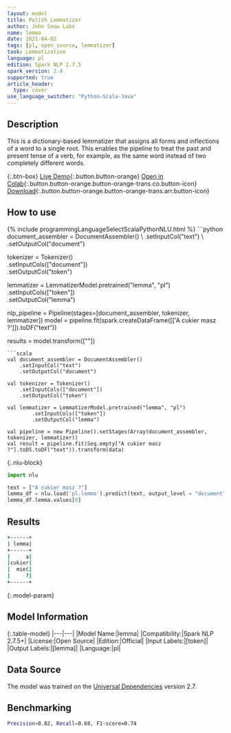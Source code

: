 ```yaml
---
layout: model
title: Polish Lemmatizer
author: John Snow Labs
name: lemma
date: 2021-04-02
tags: [pl, open_source, lemmatizer]
task: Lemmatization
language: pl
edition: Spark NLP 2.7.5
spark_version: 2.4
supported: true
article_header:
  type: cover
use_language_switcher: "Python-Scala-Java"
---
```


## Description

This is a dictionary-based lemmatizer that assigns all forms and inflections of a word to a single root. This enables the pipeline to treat the past and present tense of a verb, for example, as the same word instead of two completely different words.

{:.btn-box}
[Live Demo](https://demo.johnsnowlabs.com/public/TEXT_PREPROCESSING/){:.button.button-orange}
[Open in Colab](https://colab.research.google.com/github/JohnSnowLabs/spark-nlp-workshop/blob/master/tutorials/streamlit_notebooks/TEXT_PREPROCESSING.ipynb){:.button.button-orange.button-orange-trans.co.button-icon}
[Download](https://s3.amazonaws.com/auxdata.johnsnowlabs.com/public/models/lemma_pl_2.7.5_2.4_1617386730661.zip){:.button.button-orange.button-orange-trans.arr.button-icon}

## How to use



<div class="tabs-box" markdown="1">
{% include programmingLanguageSelectScalaPythonNLU.html %}
```python
document_assembler = DocumentAssembler() \
    .setInputCol("text") \
    .setOutputCol("document")

tokenizer = Tokenizer()\
    .setInputCols(["document"]) \
    .setOutputCol("token")

lemmatizer = LemmatizerModel.pretrained("lemma", "pl") \
        .setInputCols(["token"]) \
        .setOutputCol("lemma")

nlp_pipeline = Pipeline(stages=[document_assembler, tokenizer, lemmatizer])
model = pipeline.fit(spark.createDataFrame([['A cukier masz ?']]).toDF("text"))

results = model.transform([""])
```
```scala
val document_assembler = DocumentAssembler()
    .setInputCol("text")
    .setOutputCol("document")

val tokenizer = Tokenizer()
    .setInputCols(["document"])
    .setOutputCol("token")

val lemmatizer = LemmatizerModel.pretrained("lemma", "pl")
        .setInputCols(["token"])
        .setOutputCol("lemma")

val pipeline = new Pipeline().setStages(Array(document_assembler, tokenizer, lemmatizer))
val result = pipeline.fit(Seq.empty["A cukier masz ?"].toDS.toDF("text")).transform(data)
```

{:.nlu-block}
```python
import nlu

text = ["A cukier masz ?"]
lemma_df = nlu.load('pl.lemma').predict(text, output_level = "document")
lemma_df.lemma.values[0]
```
</div>

## Results

```bash
+------+
| lemma|
+------+
|     a|
|cukier|
|  mieć|
|     ?|
+------+
```

{:.model-param}
## Model Information

{:.table-model}
|---|---|
|Model Name:|lemma|
|Compatibility:|Spark NLP 2.7.5+|
|License:|Open Source|
|Edition:|Official|
|Input Labels:|[token]|
|Output Labels:|[lemma]|
|Language:|pl|

## Data Source

The model was trained on the [Universal Dependencies](https://www.universaldependencies.org) version 2.7.

## Benchmarking

```bash
Precision=0.82, Recall=0.68, F1-score=0.74
```